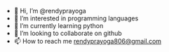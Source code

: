- 👋 Hi, I’m @rendyprayoga
- 👀 I’m interested in programming languages
- 🌱 I’m currently learning python
- 💞️ I’m looking to collaborate on github
- 📫 How to reach me rendyprayoga806@gmail.com

<!---
rendyprayoga/rendyprayoga is a ✨ special ✨ repository because its `README.md` (this file) appears on your GitHub profile.
You can click the Preview link to take a look at your changes.
--->
